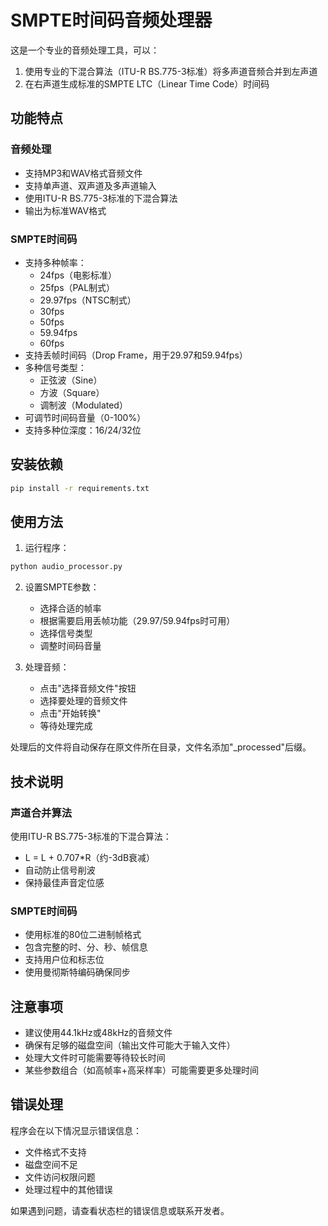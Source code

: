 # SMPTE时间码音频处理器

这是一个专业的音频处理工具，可以：
1. 使用专业的下混合算法（ITU-R BS.775-3标准）将多声道音频合并到左声道
2. 在右声道生成标准的SMPTE LTC（Linear Time Code）时间码

## 功能特点

### 音频处理
- 支持MP3和WAV格式音频文件
- 支持单声道、双声道及多声道输入
- 使用ITU-R BS.775-3标准的下混合算法
- 输出为标准WAV格式

### SMPTE时间码
- 支持多种帧率：
  * 24fps（电影标准）
  * 25fps（PAL制式）
  * 29.97fps（NTSC制式）
  * 30fps
  * 50fps
  * 59.94fps
  * 60fps
- 支持丢帧时间码（Drop Frame，用于29.97和59.94fps）
- 多种信号类型：
  * 正弦波（Sine）
  * 方波（Square）
  * 调制波（Modulated）
- 可调节时间码音量（0-100%）
- 支持多种位深度：16/24/32位

## 安装依赖

```bash
pip install -r requirements.txt
```

## 使用方法

1. 运行程序：
```bash
python audio_processor.py
```

2. 设置SMPTE参数：
   - 选择合适的帧率
   - 根据需要启用丢帧功能（29.97/59.94fps时可用）
   - 选择信号类型
   - 调整时间码音量

3. 处理音频：
   - 点击"选择音频文件"按钮
   - 选择要处理的音频文件
   - 点击"开始转换"
   - 等待处理完成

处理后的文件将自动保存在原文件所在目录，文件名添加"_processed"后缀。

## 技术说明

### 声道合并算法
使用ITU-R BS.775-3标准的下混合算法：
- L = L + 0.707*R（约-3dB衰减）
- 自动防止信号削波
- 保持最佳声音定位感

### SMPTE时间码
- 使用标准的80位二进制帧格式
- 包含完整的时、分、秒、帧信息
- 支持用户位和标志位
- 使用曼彻斯特编码确保同步

## 注意事项

- 建议使用44.1kHz或48kHz的音频文件
- 确保有足够的磁盘空间（输出文件可能大于输入文件）
- 处理大文件时可能需要等待较长时间
- 某些参数组合（如高帧率+高采样率）可能需要更多处理时间

## 错误处理

程序会在以下情况显示错误信息：
- 文件格式不支持
- 磁盘空间不足
- 文件访问权限问题
- 处理过程中的其他错误

如果遇到问题，请查看状态栏的错误信息或联系开发者。
